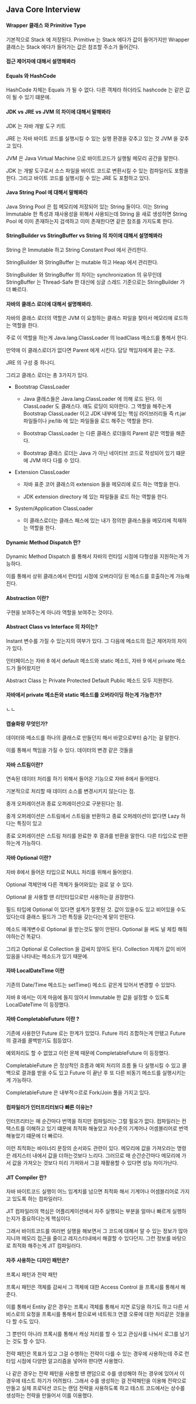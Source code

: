 ## Java Core Interview

#### Wrapper 클래스 와 Primitive Type

기본적으로 Stack 에 저장된다. Primitive 는 Stack 에다가 값이 들어가지만 Wrapper 클래스는 Stack 에다가 들어가는 값은 참조할 주소가
들어간다. 

#### 접근 제어자에 대해서 설명해봐라 


#### Equals 와 HashCode 

HashCode 자체는 Equals 가 될 수 없다. 다른 객체라 하더라도 hashcode 는 같은 값이 될 수 있기 떄문에. 

#### JDK vs JRE vs JVM 의 차이에 대해서 말해봐라

JDK 는 자바 개발 도구 키트 

JRE 는 자바 바이트 코드를 실행시킬 수 있는 실행 환경을 갖추고 있는 것 JVM 을 갖추고 있다. 

JVM 은 Java Virtual Machine 으로 바이트코드가 실행될 메모리 공간을 말한다. 

JDK 는 개발 도구로서 소스 파일을 바이트 코드로 변환시킬 수 있는 컴파일러도 포함을 한다. 그리고
바이트 코드를 실행시킬 수 있는 JRE 도 포함하고 있다. 

#### Java String Pool 에 대해서 말해봐라 

Java String Pool 은 힙 메모리에 저장되어 있는 String 들이다. 이는 String Immutable 한 특성과
재사용성을 위해서 사용되는데 String 을 새로 생성하면 String Pool 에 이미 존재하는지 검색하고 
이미 존재한다면 같은 참조를 가지도록 한다. 

#### StringBuilder vs StringBuffer vs String 의 차이에 대해서 설명해봐라 

String 은 Immutable 하고 String Constant Pool 에서 관리한다.

StringBuilder 와 StringBuffer 는 mutable 하고 Heap 에서 관리한다.

StringBuilder 와 StringBuffer 의 차이는 synchronization 의 유무인데 StringBuffer 는
Thread-Safe 한 대신에 싱글 스레드 기준으로는 StringBuilder 가 더 빠르다. 

#### 자바의 클래스 로더에 대해서 설명해봐라.

자바의 클래스 로더의 역할은 JVM 이 요청하는 클래스 파일을 찾아서 메모리에 로드하는 역할을 한다.

주로 이 역할을 하는게 Java.lang.ClassLoader 의 loadClass 메소드를 통해서 한다. 

만약에 이 클래스로더가 없다면 Parent 에게 시킨다. 담당 책임자에게 묻는 구조.  

JRE 의 구성 중 하나디. 

그리고 클래스 로더는 총 3가지가 있다.

- Bootstrap ClassLoader

  - Java 클래스들은 Java.lang.ClassLoader 에 의해 로드 된다. 이 ClassLoader 도 클래스다. 
  얘도 로딩이 되야한다. 그 역할을 해주는게 Bootstrap ClassLoader 이고 JDK 내부에 있는 핵심 라이브러리들 즉 rt.jar 
  파일들이나 jre/lib 에 있는 파일들을 로드 해주는 역할을 한다.  
  
  - Bootstrap ClassLoader 는 다른 클래스 로더들의 Parent 같은 역할을 해준다. 
  
  - Bootstrap 클래스 로더는 Java 가 아닌 네이티브 코드로 작성되어 있기 떄문에 JVM 마다 다를 수 있다.  
  
- Extension ClassLoader

  - 자바 표준 코어 클래스의 extension 들을 메모리에 로드 하는 역할을 한다.
  
  - JDK extension directory 에 있는 파일들을 로드 하는 역할을 한다.  
  
- System/Application ClassLoader 

  - 이 클래스로더는 클래스 패스에 있는 내가 정의한 클래스들을 메모리에 적재하는 역할을 한다. 
  

#### Dynamic Method Dispatch 란? 

Dynamic Method Dispatch 를 통해서 자바의 런타임 시점에 다형성을 지원하는게 가능하다. 

이를 통해서 상위 클래스에서 런타임 시점에 오버라이딩 된 메소드를 호출하는게 가능해진다. 
 

#### Abstraction 이란? 

구현을 보여주는게 아니라 역할을 보여주는 것이다. 

#### Abstract Class vs Interface 의 차이는?

Instant 변수를 가질 수 있는지의 여부가 있다. 그 다음에 메소드의 접근 제어자의 차이가 있다.

인터페이스는 자바 8 에서 default 메소드와 static 메소드, 자바 9 에서 private 메소드가 들어왔지만

Abstract Class 는 Private Protected Default Public 메소드 모두 지원한다.  

#### 자바에서 private 메소든와 static 메소드를 오버라이딩 하는게 가능한가?

ㄴㄴ

#### 캡슐화랑 무엇인가?

데이터와 메소드를 하나의 클래스로 만들던지 해서 바깥으로부터 숨기는 걸 말한다. 

이를 통해서 책임을 가질 수 있다. 데이터의 변경 같은 것들을 


#### 자바 스트림이란? 

연속된 데이터 처리를 하기 위해서 들어온 기능으로 자바 8에서 들어왔다. 

기본적으로 처리할 때 데이터 소스를 변경시키지 않는다는 점. 

중개 오퍼레이션과 종료 오퍼레이션으로 구분된다는 점. 

중개 오퍼레이션은 스트림에서 스트림을 반환하고 종료 오퍼레이션이 없다면 Lazy 하다는 특징이 있고

종료 오퍼레이션은 스트림 처리를 완료한 후 결과를 반환을 말한다. 다른 타입으로 반환하는게 가능하다. 

#### 자바 Optional 이란? 

자바 8에서 들어온 타입으로 NULL 처리를 위해서 들어왔다. 

Optional 객체안에 다른 객체가 들어와있는 걸로 알 수 있다. 

Optional 을 사용할 땐 리턴타입으로만 사용하는걸 권장한다.

필드 타입에 Optional 이 있다면 설계가 잘못된 것. 값이 있을수도 있고 비어있을 수도 있다는데 클래스 필드가
그런 특징을 갖는다는게 말이 안된다.

메소드 매개변수로 Optional 을 받는것도 말이 안된다. Optional 을 써도 널 체킹 해줘야하는건 똑같다. 

그리고 Optional 로 Collection 을 감싸지 않아도 된다. Collection 자체가 값이 비어있음을 나타내는 메소드가 있기 때문에.

#### 자바 LocalDateTime 이란

기존의 Date/Time 메소드는 setTime() 메소드 같은게 있어서 변경할 수 있었다. 

자바 8 에서는 이게 마음에 들지 않아서 Immutable 한 값을 설정할 수 있도록 LocalDateTime 이 등장했다. 

#### 자바 CompletableFuture 이란 ?

기존에 사용한던 Future 로는 한계가 있었다. Future 끼리 조합하는게 안됐고 Future 의 결과를 콜백받기도 힘등었다.

예외처리도 할 수 없었고 이런 문제 때문에 CompletableFuture 이 등장했다. 

CompletableFuture 은 정상적인 흐름과 예외 처리의 흐름 둘 다 실행시킬 수 있고 콜백으로 결과를 받을 수도 있고 
Future 이 끝난 후 또 다른 비동기 메소드를 실행시키는게 가능하다. 

CompletableFuture 은 내부적ㅇ르로 Fork/Join 풀을 가지고 있다. 

#### 컴파일러가 인터프리터보다 빠른 이유는?

인터프리터는 매 순간마다 번역을 하지만 컴파일러는 그럴 필요가 없다. 컴파일러는 컨택스트를 이해하고 있기 떄문에
최적화 해놓았고 저수준의 기계어나 어셈블리어로 번역해놓았기 떄문에 더 빠르다. 

이런 최적화는 바이너리 문장의 순서와도 관련이 있다. 메모리에 값을 가져오라는 명령은 레지스터 내에서 값을 더하는것보다
느리다. 그러므로 매 순간순간마다 메모리에 가서 값을 가져오는 것보다 미리 가져와서 그걸 재활용할 수 있다면 성능 차이가난다.  
 
#### JIT Compiler 란? 

자바 바이트코드 실행이 어느 임계치를 넘으면 최적화 해서 기계어나 어셈블리어로 가지고 있도록 하는 컴파일러다. 

JIT 컴파일러의 핵심은 어플리케이션에서 자주 실행되는 부분을 얼마나 빠르게 실행하는지가 중요하다는게 핵심이다.

그래서 바이트코드를 여러번 실행을 해보면서 그 코드에 대해서 알 수 있는 정보가 많아지니까 메모리 접근을 줄이고
레지스터내에서 해결할 수 있다던지. 그런 정보를 바탕으로 최적화 해주는게 JIT 컴파일러다. 

#### 자주 사용하는 디자인 패턴은?

프록시 패턴과 전략 패턴

프록시 패턴은 객체를 감싸서 그 객체에 대한 Access Control 을 프록시를 통해서 해준다.

이를 통해서 Entity 같은 경우는 프록시 객체를 통해서 지연 로딩을 하기도 하고 다른 서비스로의 요청을
프록시를 통해서 함으로써 네트워크 연결 오류에 대한 처리같은 것들을 다 할 수도 있다.

그 뿐만이 아니라 프록시를 통해서 캐싱 처리를 할 수 있고 관심사를 나눠서 로그를 남기는 것도 할 수 있다.

전략 패턴은 목표가 있고 그걸 수행하는 전략이 다를 수 있는 경우에 사용하는데 주로 런타임 시점에 
다양한 알고리즘을 넣어야 햔다면 사용했다.

나 같은 경우는 전략 패턴을 사용할 떈 랜덤으로 수를 생성해야 하는 경우에 있어서 이 경우에 테스트 하기가 어려웠다.
그래서 수를 생성하는 걸 전략패턴을 이용해 전략으로 만들고 실제 프로덕션 코드는 랜덤 전략을 사용하도록 하고
테스트 코드에서는 상수를 생성하는 전략을 만들어서 이를 이용했다. 

   





